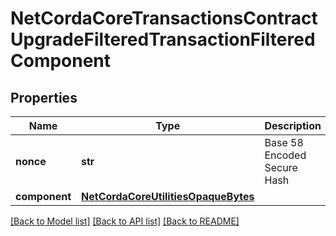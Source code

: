 # NetCordaCoreTransactionsContractUpgradeFilteredTransactionFilteredComponent

## Properties
Name | Type | Description | Notes
------------ | ------------- | ------------- | -------------
**nonce** | **str** | Base 58 Encoded Secure Hash | 
**component** | [**NetCordaCoreUtilitiesOpaqueBytes**](NetCordaCoreUtilitiesOpaqueBytes.md) |  | [optional] 

[[Back to Model list]](../README.md#documentation-for-models) [[Back to API list]](../README.md#documentation-for-api-endpoints) [[Back to README]](../README.md)


